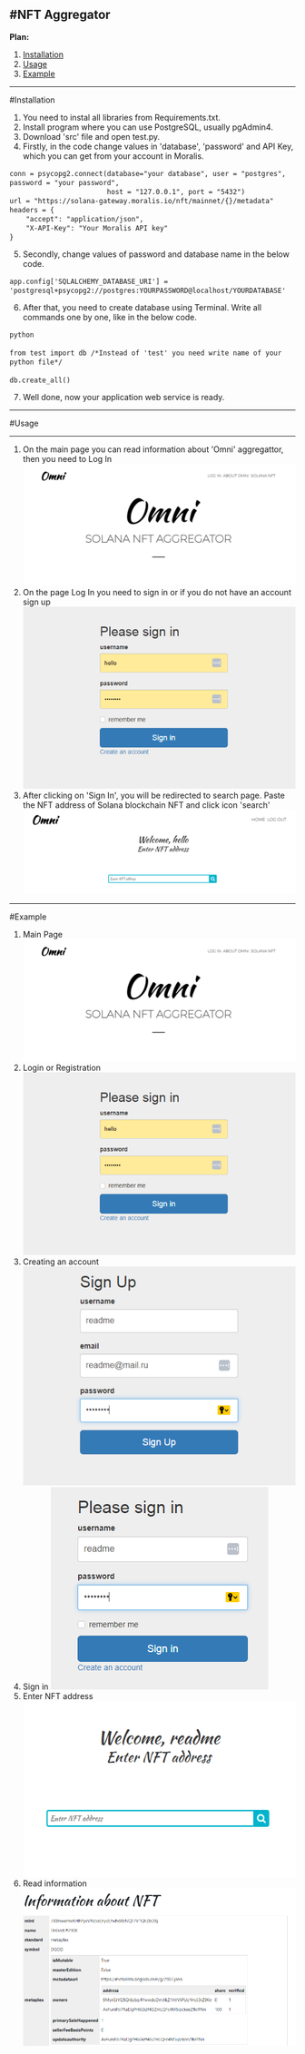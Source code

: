 #NFT Aggregator
-----
__Plan:__
1. [Installation](#installation)
2. [Usage](#usage)
3. [Example](#example)
-----
<a id='installation'></a>
#Installation
1. You need to instal all libraries from Requirements.txt.
2. Install program where you can use PostgreSQL, usually pgAdmin4.
3. Download 'src' file and open test.py.
4. Firstly, in the code change values in 'database', 'password' and API Key, which you can get from your account in Moralis.
```
conn = psycopg2.connect(database="your database", user = "postgres", password = "your password", 
                        host = "127.0.0.1", port = "5432")
url = "https://solana-gateway.moralis.io/nft/mainnet/{}/metadata"
headers = {
    "accept": "application/json",
    "X-API-Key": "Your Moralis API key"
} 
```
5. Secondly, change values of password and database name in the below code.
```
app.config['SQLALCHEMY_DATABASE_URI'] = 'postgresql+psycopg2://postgres:YOURPASSWORD@localhost/YOURDATABASE'
```
6. After that, you need to create database using Terminal. Write all commands one by one, like in the below code.
```
python

from test import db /*Instead of 'test' you need write name of your python file*/

db.create_all()
```
7. Well done, now your application web service is ready. 
----
<a id='usage'></a>
#Usage
____
1. On the main page you can read information about 'Omni' aggregattor, then you need to Log In
![](src/img/main.PNG)
2. On the page Log In you need to sign in or if you do not have an account sign up
![](src/img/login.PNG)
3. After clicking on 'Sign In', you will be redirected to search page.
Paste the NFT address of Solana blockchain NFT and click icon 'search'
![](src/img/search.PNG)
-----
#Example
1. Main Page
![](src/img/main.PNG)
2. Login or Registration
![](src/img/login.PNG)
3. Creating an account
![](src/img/registrer.PNG)
4. Sign in
![](src/img/signin.PNG)
5. Enter NFT address
![](src/img/readme.PNG)
6. Read information 
![](src/img/info.PNG)
